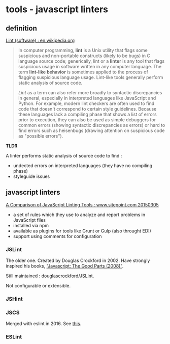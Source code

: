 
# tools - javascript linters

## definition

[Lint (software) : en.wikipedia.org](https://en.wikipedia.org/wiki/Lint_(software))

> In computer programming, **lint** is a Unix utility that flags some suspicious and non-portable constructs (likely to be bugs) in C language source code; generically, lint or a **linter** is any tool that flags suspicious usage in software written in any computer language. The term **lint-like behavior** is sometimes applied to the process of flagging suspicious language usage. Lint-like tools generally perform static analysis of source code.
> 
> *Lint* as a term can also refer more broadly to syntactic discrepancies in general, especially in interpreted languages like JavaScript and Python. For example, modern lint checkers are often used to find code that doesn't correspond to certain style guidelines. Because these languages lack a compiling phase that shows a list of errors prior to execution, they can also be used as simple debuggers for common errors (showing syntactic discrepancies as errors) or hard to find errors such as heisenbugs (drawing attention on suspicious code as "possible errors").

**TLDR**

A linter performs static analysis of source code to find :

- undected errors on interpreted languages (they have no compiling phase)
- styleguide issues

## javascript linters

[A Comparison of JavaScript Linting Tools : www.sitepoint.com 20150305](https://www.sitepoint.com/comparison-javascript-linting-tools/)

- a set of rules which they use to analyze and report problems in JavaScript files
- installed via npm
- available as plugins for tools like Grunt or Gulp (also throught EDI)
- support using comments for configuration

### JSLint

The older one. Created by Douglas Crockford in 2002. Have strongly inspired his books, ["Javascript: The Good Parts (2008)"](https://www.amazon.fr/Javascript-Good-Parts-D-Crockford/dp/0596517742).

Still maintained : [douglascrockford/JSLint](https://github.com/douglascrockford/JSLint).

Not configurable or extensible.

### JSHint

### JSCS

Merged with eslint in 2016. See [this](https://medium.com/@markelog/jscs-end-of-the-line-bc9bf0b3fdb2).

### ESLint


